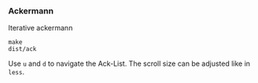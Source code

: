 ### Ackermann

Iterative ackermann

```
make
dist/ack
```

Use `u` and `d` to navigate the Ack-List. The scroll size can be adjusted like in `less`.
